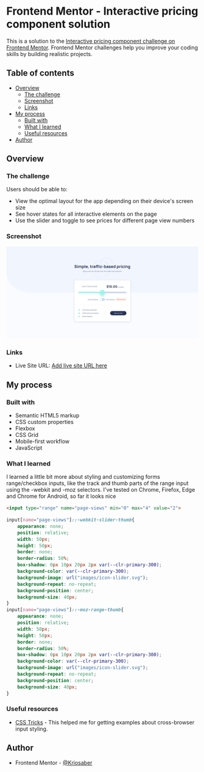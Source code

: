 # Frontend Mentor - Interactive pricing component solution

This is a solution to the [Interactive pricing component challenge on Frontend Mentor](https://www.frontendmentor.io/challenges/interactive-pricing-component-t0m8PIyY8). Frontend Mentor challenges help you improve your coding skills by building realistic projects. 

## Table of contents

- [Overview](#overview)
  - [The challenge](#the-challenge)
  - [Screenshot](#screenshot)
  - [Links](#links)
- [My process](#my-process)
  - [Built with](#built-with)
  - [What I learned](#what-i-learned)
  - [Useful resources](#useful-resources)
- [Author](#author)

## Overview

### The challenge

Users should be able to:

- View the optimal layout for the app depending on their device's screen size
- See hover states for all interactive elements on the page
- Use the slider and toggle to see prices for different page view numbers

### Screenshot

![](./screenshot.png)

### Links

- Live Site URL: [Add live site URL here](https://kriosaber.github.io/interactive-pricing-component-main/)

## My process

### Built with

- Semantic HTML5 markup
- CSS custom properties
- Flexbox
- CSS Grid
- Mobile-first workflow
- JavaScript

### What I learned

I learned a little bit more about styling and customizing forms range/checkbox inputs, like the track and thumb parts of the range input using the -webkit and -moz selectors. I've tested on Chrome, Firefox, Edge and Chrome for Android, so far it looks nice   

```html
<input type="range" name="page-views" min="0" max="4" value="2">
```
```css for the range and checkbox inputs
input[name="page-views"]::-webkit-slider-thumb{
    appearance: none;
    position: relative;
    width: 50px;
    height: 50px;
    border: none;
    border-radius: 50%;
    box-shadow: 0px 10px 20px 2px var(--clr-primary-300);
    background-color: var(--clr-primary-300);
    background-image: url("images/icon-slider.svg");
    background-repeat: no-repeat;
    background-position: center;
    background-size: 40px;
}
input[name="page-views"]::-moz-range-thumb{
    appearance: none;
    position: relative;
    width: 50px;
    height: 50px;
    border: none;
    border-radius: 50%;
    box-shadow: 0px 10px 20px 2px var(--clr-primary-300);
    background-color: var(--clr-primary-300);
    background-image: url("images/icon-slider.svg");
    background-repeat: no-repeat;
    background-position: center;
    background-size: 40px;
}
```

### Useful resources

- [CSS Tricks](https://css-tricks.com/styling-cross-browser-compatible-range-inputs-css/) - This helped me for getting examples about cross-browser input styling. 

## Author

- Frontend Mentor - [@Kriosaber](https://www.frontendmentor.io/profile/Kriosaber)